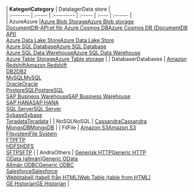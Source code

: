 | <span data-ttu-id="368e9-101">**Kategori**</span><span class="sxs-lookup"><span data-stu-id="368e9-101">**Category**</span></span> | <span data-ttu-id="368e9-102">Datalager</span><span class="sxs-lookup"><span data-stu-id="368e9-102">Data store</span></span> |  
| :-------- | :----- | :--------- | :----- | :---- | :------ |  
| <span data-ttu-id="368e9-103">Azure</span><span class="sxs-lookup"><span data-stu-id="368e9-103">Azure</span></span> |[<span data-ttu-id="368e9-104">Azure Blob Storage</span><span class="sxs-lookup"><span data-stu-id="368e9-104">Azure Blob storage</span></span>](../articles/data-factory/data-factory-azure-blob-connector.md)<br/>[<span data-ttu-id="368e9-105">DocumentDB-API:et för Azure Cosmos DB</span><span class="sxs-lookup"><span data-stu-id="368e9-105">Azure Cosmos DB (DocumentDB API)</span></span>](../articles/data-factory/data-factory-azure-documentdb-connector.md)<br/>[<span data-ttu-id="368e9-106">Azure Data Lake Store</span><span class="sxs-lookup"><span data-stu-id="368e9-106">Azure Data Lake Store</span></span>](../articles/data-factory/data-factory-azure-datalake-connector.md)<br/>[<span data-ttu-id="368e9-107">Azure SQL Database</span><span class="sxs-lookup"><span data-stu-id="368e9-107">Azure SQL Database</span></span>](../articles/data-factory/data-factory-azure-sql-connector.md)<br/>[<span data-ttu-id="368e9-108">Azure SQL Data Warehouse</span><span class="sxs-lookup"><span data-stu-id="368e9-108">Azure SQL Data Warehouse</span></span>](../articles/data-factory/data-factory-azure-sql-data-warehouse-connector.md)<br/>[<span data-ttu-id="368e9-109">Azure Table Storage</span><span class="sxs-lookup"><span data-stu-id="368e9-109">Azure Table storage</span></span>](../articles/data-factory/data-factory-azure-table-connector.md) | 
| <span data-ttu-id="368e9-110">Databaser</span><span class="sxs-lookup"><span data-stu-id="368e9-110">Databases</span></span> | [<span data-ttu-id="368e9-111">Amazon Redshift</span><span class="sxs-lookup"><span data-stu-id="368e9-111">Amazon Redshift</span></span>](../articles/data-factory/data-factory-amazon-redshift-connector.md)<br/>[<span data-ttu-id="368e9-112">DB2</span><span class="sxs-lookup"><span data-stu-id="368e9-112">DB2</span></span>](../articles/data-factory/data-factory-onprem-db2-connector.md)<br/>[<span data-ttu-id="368e9-113">MySQL</span><span class="sxs-lookup"><span data-stu-id="368e9-113">MySQL</span></span>](../articles/data-factory/data-factory-onprem-mysql-connector.md)<br/>[<span data-ttu-id="368e9-114">Oracle</span><span class="sxs-lookup"><span data-stu-id="368e9-114">Oracle</span></span>](../articles/data-factory/data-factory-onprem-oracle-connector.md)<br/>[<span data-ttu-id="368e9-115">PostgreSQL</span><span class="sxs-lookup"><span data-stu-id="368e9-115">PostgreSQL</span></span>](../articles/data-factory/data-factory-onprem-postgresql-connector.md)<br/>[<span data-ttu-id="368e9-116">SAP Business Warehouse</span><span class="sxs-lookup"><span data-stu-id="368e9-116">SAP Business Warehouse</span></span>](../articles/data-factory/data-factory-sap-business-warehouse-connector.md)<br/>[<span data-ttu-id="368e9-117">SAP HANA</span><span class="sxs-lookup"><span data-stu-id="368e9-117">SAP HANA</span></span>](../articles/data-factory/data-factory-sap-hana-connector.md)<br/>[<span data-ttu-id="368e9-118">SQL Server</span><span class="sxs-lookup"><span data-stu-id="368e9-118">SQL Server</span></span>](../articles/data-factory/data-factory-sqlserver-connector.md)<br/>[<span data-ttu-id="368e9-119">Sybase</span><span class="sxs-lookup"><span data-stu-id="368e9-119">Sybase</span></span>](../articles/data-factory/data-factory-onprem-sybase-connector.md)<br/>[<span data-ttu-id="368e9-120">Teradata</span><span class="sxs-lookup"><span data-stu-id="368e9-120">Teradata</span></span>](../articles/data-factory/data-factory-onprem-teradata-connector.md) |
| <span data-ttu-id="368e9-121">NoSQL</span><span class="sxs-lookup"><span data-stu-id="368e9-121">NoSQL</span></span> | [<span data-ttu-id="368e9-122">Cassandra</span><span class="sxs-lookup"><span data-stu-id="368e9-122">Cassandra</span></span>](../articles/data-factory/data-factory-onprem-cassandra-connector.md)<br/>[<span data-ttu-id="368e9-123">MongoDB</span><span class="sxs-lookup"><span data-stu-id="368e9-123">MongoDB</span></span>](../articles/data-factory/data-factory-on-premises-mongodb-connector.md) | 
| <span data-ttu-id="368e9-124">Fil</span><span class="sxs-lookup"><span data-stu-id="368e9-124">File</span></span> | [<span data-ttu-id="368e9-125">Amazon S3</span><span class="sxs-lookup"><span data-stu-id="368e9-125">Amazon S3</span></span>](../articles/data-factory/data-factory-amazon-simple-storage-service-connector.md)<br/>[<span data-ttu-id="368e9-126">Filsystem</span><span class="sxs-lookup"><span data-stu-id="368e9-126">File System</span></span>](../articles/data-factory/data-factory-onprem-file-system-connector.md)<br/>[<span data-ttu-id="368e9-127">FTP</span><span class="sxs-lookup"><span data-stu-id="368e9-127">FTP</span></span>](../articles/data-factory/data-factory-ftp-connector.md)<br/>[<span data-ttu-id="368e9-128">HDFS</span><span class="sxs-lookup"><span data-stu-id="368e9-128">HDFS</span></span>](../articles/data-factory/data-factory-hdfs-connector.md)<br/>[<span data-ttu-id="368e9-129">SFTP</span><span class="sxs-lookup"><span data-stu-id="368e9-129">SFTP</span></span>](../articles/data-factory/data-factory-sftp-connector.md) |
| <span data-ttu-id="368e9-130">Andra</span><span class="sxs-lookup"><span data-stu-id="368e9-130">Others</span></span> | [<span data-ttu-id="368e9-131">Generisk HTTP</span><span class="sxs-lookup"><span data-stu-id="368e9-131">Generic HTTP</span></span>](../articles/data-factory/data-factory-http-connector.md)<br/>[<span data-ttu-id="368e9-132">OData (allmän)</span><span class="sxs-lookup"><span data-stu-id="368e9-132">Generic OData</span></span>](../articles/data-factory/data-factory-odata-connector.md)<br/>[<span data-ttu-id="368e9-133">Allmän ODBC</span><span class="sxs-lookup"><span data-stu-id="368e9-133">Generic ODBC</span></span>](../articles/data-factory/data-factory-odbc-connector.md)<br/>[<span data-ttu-id="368e9-134">Salesforce</span><span class="sxs-lookup"><span data-stu-id="368e9-134">Salesforce</span></span>](../articles/data-factory/data-factory-salesforce-connector.md)<br/>[<span data-ttu-id="368e9-135">Webbtabell (tabell från HTML)</span><span class="sxs-lookup"><span data-stu-id="368e9-135">Web Table (table from HTML)</span></span>](../articles/data-factory/data-factory-web-table-connector.md)<br/>[<span data-ttu-id="368e9-136">GE Historian</span><span class="sxs-lookup"><span data-stu-id="368e9-136">GE Historian</span></span>](../articles/data-factory/data-factory-odbc-connector.md#ge-historian-store) |
